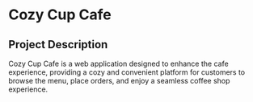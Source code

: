 # Cozy Cup Cafe

## Project Description
Cozy Cup Cafe is a web application designed to enhance the cafe experience, providing a cozy and convenient platform for customers to browse the menu, place orders, and enjoy a seamless coffee shop experience.